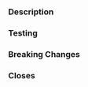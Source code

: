 ### Description
<!---
What is the change?
--->

### Testing
<!---
How has the change been tested? Were new unit/integration tests added and do current ones cover?
--->

### Breaking Changes
<!---
Are any of the changes in this PR breaking/requiring of a change in workflow?
--->

### Closes
<!---
Does this close any issues?
--->
